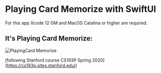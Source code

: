 # Playing Card Memorize with SwiftUI

For this app Xcode 12 GM and MacOS Catalina or higher are required.
## It's Playing Card Memorize:
 
![PlayingCard Memorize](NewGame3.gif)

[following Stanford course CS193P Spring 2020] (https://cs193p.sites.stanford.edu/)
